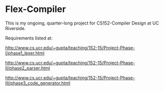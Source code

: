 # Flex-Compiler
This is my ongoing, quarter-long project for CS152-Compiler Design at UC Riverside.

Requirements listed at:

  http://www.cs.ucr.edu/~gupta/teaching/152-15/Project-Phase-I/phase1_lexer.html

  http://www.cs.ucr.edu/~gupta/teaching/152-15/Project-Phase-II/phase2_parser.html

  http://www.cs.ucr.edu/~gupta/teaching/152-15/Project-Phase-III/phase3_code_generator.html
